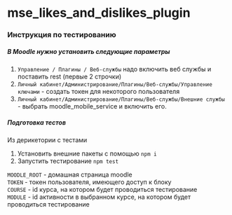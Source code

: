 # mse_likes_and_dislikes_plugin
### Инструкция по тестированию
##### В Moodle нужно установить следующие параметры
1. `Управление / Плагины / Веб-службы` надо включить веб службы и поставить rest (первые 2 строчки)
2. `Личный кабинет/Администрирование/Плагины/Веб-службы/Управление ключами` - создать токен для некоторого пользователя
3. `Личный кабинет/Администрирование/Плагины/Веб-службы/Внешние службы` - выбрать moodle_mobile_service и включить его.  

##### Подготовка тестов
Из дерикетории с тестами
1. Установить внешние пакеты с помощью `npm i`
2. Запустить тестирование `npm test` 

`MOODLE_ROOT` - домашная страница moodle  
`TOKEN` - токен пользователя, имеющего доступ к блоку  
`COURSE` - id курса, на котором будет проводиться тестирование  
`MODULE` - id активности в выбранном курсе, на котором будет проводиться тестирование  

